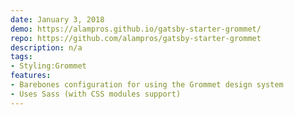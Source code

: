```yaml
---
date: January 3, 2018
demo: https://alampros.github.io/gatsby-starter-grommet/
repo: https://github.com/alampros/gatsby-starter-grommet
description: n/a
tags:
- Styling:Grommet
features:
- Barebones configuration for using the Grommet design system
- Uses Sass (with CSS modules support)
---
```

